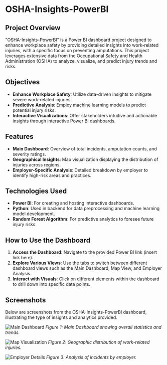 # OSHA-Insights-PowerBI

## Project Overview
"OSHA-Insights-PowerBI" is a Power BI dashboard project designed to enhance workplace safety by providing detailed insights into work-related injuries, with a specific focus on preventing amputations. This project leverages extensive data from the Occupational Safety and Health Administration (OSHA) to analyze, visualize, and predict injury trends and risks.

## Objectives
- **Enhance Workplace Safety**: Utilize data-driven insights to mitigate severe work-related injuries.
- **Predictive Analysis**: Employ machine learning models to predict potential injury risks.
- **Interactive Visualizations**: Offer stakeholders intuitive and actionable insights through interactive Power BI dashboards.

## Features
- **Main Dashboard**: Overview of total incidents, amputation counts, and severity ratings.
- **Geographical Insights**: Map visualization displaying the distribution of injuries across regions.
- **Employer-Specific Analysis**: Detailed breakdown by employer to identify high-risk areas and practices.

## Technologies Used
- **Power BI**: For creating and hosting interactive dashboards.
- **Python**: Used in backend for data preprocessing and machine learning model development.
- **Random Forest Algorithm**: For predictive analytics to foresee future injury risks.

## How to Use the Dashboard
1. **Access the Dashboard**: Navigate to the provided Power BI link (insert link here).
2. **Explore Various Views**: Use the tabs to switch between different dashboard views such as the Main Dashboard, Map View, and Employer Analysis.
3. **Interact with Visuals**: Click on different elements within the dashboard to drill down into specific data points.

## Screenshots

Below are screenshots from the OSHA-Insights-PowerBI dashboard, illustrating the type of insights and analytics provided.

![Main Dashboard](/screenshots/Main_Dashboard.png)
*Figure 1: Main Dashboard showing overall statistics and trends.*

![Map Visualization](/screenshots/Map.png)
*Figure 2: Geographic distribution of work-related injuries.*

![Employer Details](/screenshots/EmployerDetail.png)
*Figure 3: Analysis of incidents by employer.*
